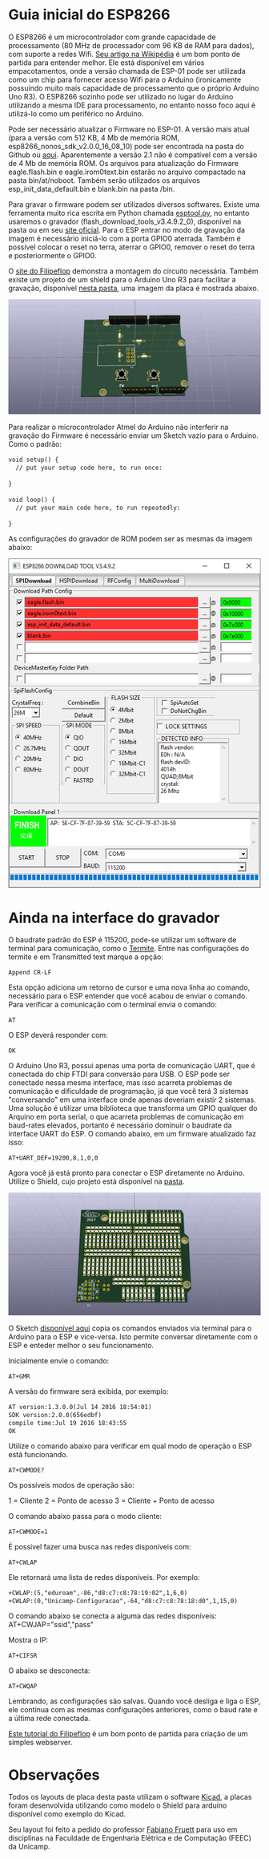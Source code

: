 # Guia inicial do ESP8266

O ESP8266 é um microcontrolador com grande capacidade de processamento (80 MHz de processador com 96 KB de RAM para dados), com suporte a redes Wifi. [Seu artigo na Wikipédia](https://en.wikipedia.org/wiki/ESP8266) é um bom ponto de partida para entender melhor. Ele está disponível em vários empacotamentos, onde a versão chamada de ESP-01 pode ser utilizada como um chip para fornecer acesso Wifi para o Arduino (ironicamente possuindo muito mais capacidade de processamento que o próprio Arduino Uno R3). O ESP8266 sozinho pode ser utilizado no lugar do Arduino utilizando a mesma IDE para processamento, no entanto nosso foco aqui é utilizá-lo como um periférico no Arduino.

Pode ser necessário atualizar o Firmware no ESP-01. A versão mais atual (para a versão com 512 KB, 4 Mb de memória ROM, esp8266_nonos_sdk_v2.0.0_16_08_10) pode ser encontrada na pasta do Github ou [aqui](http://espressif.com/en/support/download/sdks-demos). Aparentemente a versão 2.1 não é compatível com a versão de 4 Mb de memória ROM. Os arquivos para atualização do Firmware eagle.flash.bin e eagle.irom0text.bin estarão no arquivo compactado na pasta bin/at/noboot. Também serão utilizados os arquivos esp_init_data_default.bin e blank.bin na pasta /bin.

Para gravar o firmware podem ser utilizados diversos softwares. Existe uma ferramenta muito rica escrita em Python chamada [esptool.py](https://github.com/espressif/esptool), no entanto usaremos o gravador (flash_download_tools_v3.4.9.2_0), disponível na pasta ou em seu [site oficial](http://www.espressif.com/en/support/download/other-tools). Para o ESP entrar no modo de gravação da imagem é necessário iniciá-lo com a porta GPIO0 aterrada. Também é possível colocar o reset no terra, aterrar o GPIO0, remover o reset do terra e posteriormente o GPIO0.

O [site do Filipeflop](http://blog.filipeflop.com/wireless/upgrade-de-firmware-do-modulo-esp8266.html) demonstra a montagem do circuito necessária. Também existe um projeto de um shield para o Arduino Uno R3 para facilitar a gravação, disponível [nesta pasta](https://github.com/ricardozago/ESP8266/tree/master/ESP-01%20Firmware%20Flasher), uma imagem da placa é mostrada abaixo.

![Gravador Placa](https://github.com/ricardozago/ESP8266/blob/master/ESP-01%20Firmware%20Flasher/Fabrica%C3%A7%C3%A3o/Top.png)

Para realizar o microcontrolador Atmel do Arduino não interferir na gravação do Firmware é necessário enviar um Sketch vazio para o Arduino. Como o padrão:

    void setup() {
      // put your setup code here, to run once:

    }

    void loop() {
      // put your main code here, to run repeatedly:

    }

As configurações do gravador de ROM podem ser as mesmas da imagem abaixo:

![Gravador](https://github.com/ricardozago/ESP8266/blob/master/Imagens/Gravador_ESP.png)

# Ainda na interface do gravador

O baudrate padrão do ESP é 115200, pode-se utilizar um software de terminal para comunicação, como o [Termite](https://www.compuphase.com/software_termite.htm). Entre nas configurações do termite e em Transmitted text marque a opção:

    Append CR-LF
    
Esta opção adiciona um retorno de cursor e uma nova linha ao comando, necessário para o ESP entender que você acabou de enviar o comando. Para verificar a comunicação com o terminal envia o comando:

    AT

O ESP deverá responder com:

    OK

O Arduino Uno R3, possui apenas uma porta de comunicação UART, que é conectada do chip FTDI para conversão para USB. O ESP pode ser conectado nessa mesma interface, mas isso acarreta problemas de comunicação e dificuldade de programação, já que você terá 3 sistemas "conversando" em uma interface onde apenas deveriam existir 2 sistemas. Uma solução é utilizar uma biblioteca que transforma um GPIO qualquer do Arquino em porta serial, o que acarreta problemas de comunicação em baud-rates elevados, portanto é necessário dominuir o baudrate da interface UART do ESP. O comando abaixo, em um firmware atualizado faz isso:

    AT+UART_DEF=19200,8,1,0,0
    
Agora você já está pronto para conectar o ESP diretamente no Arduino. Utilize o Shield, cujo projeto está disponível na [pasta](https://github.com/ricardozago/ESP8266/tree/master/Arduino%20Shield).

![Shield com ESP](https://github.com/ricardozago/ESP8266/blob/master/Arduino%20Shield/Fabricar/Top.jpg)

O Sketch [disponível aqui](https://github.com/ricardozago/ESP8266/tree/master/ESP-Espelho) copia os comandos enviados via terminal para o Arduino para o ESP e vice-versa. Isto permite conversar diretamente com o ESP e enteder melhor o seu funcionamento.

Inicialmente envie o comando:

    AT+GMR

A versão do firmware será exibida, por exemplo:

    AT version:1.3.0.0(Jul 14 2016 18:54:01)
    SDK version:2.0.0(656edbf)
    compile time:Jul 19 2016 18:43:55
    OK

Utilize o comando abaixo para verificar em qual modo de operação o ESP está funcionando.

    AT+CWMODE?

Os possíveis modos de operação são:

1 = Cliente
2 = Ponto de acesso
3 = Cliente + Ponto de acesso

O comando abaixo passa para o modo cliente:

    AT+CWMODE=1
    
É possível fazer uma busca nas redes disponíveis com:

    AT+CWLAP
    
Ele retornará uma lista de redes disponíveis. Por exemplo:

    +CWLAP:(5,"eduroam",-86,"d8:c7:c8:78:19:02",1,6,0)
    +CWLAP:(0,"Unicamp-Configuracao",-64,"d8:c7:c8:78:18:d0",1,15,0)

O comando abaixo se conecta a alguma das redes disponíveis:
    AT+CWJAP="ssid","pass"
    
Mostra o IP:

    AT+CIFSR
    
O abaixo se desconecta:

    AT+CWQAP
    
Lembrando, as configurações são salvas. Quando você desliga e liga o ESP, ele continua com as mesmas configurações anteriores, como o baud rate e a última rede conectada.

[Este tutorial do Filipeflop](http://blog.filipeflop.com/wireless/esp8266-arduino-tutorial.html) é um bom ponto de partida para criação de um simples webserver.

# Observações

Todos os layouts de placa desta pasta utilizam o software [Kicad](http://kicad-pcb.org/), a placas foram desenvolvida utilizando como modelo o Shield para arduino disponível como exemplo do Kicad.

Seu layout foi feito a pedido do professor [Fabiano Fruett](http://www.dsif.fee.unicamp.br/~fabiano/) para uso em disciplinas na Faculdade de Engenharia Elétrica e de Computação (FEEC) da Unicamp.
